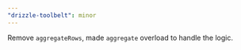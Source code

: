 ```yaml
---
"drizzle-toolbelt": minor
---
```


Remove `aggregateRows`, made `aggregate` overload to handle the logic.
